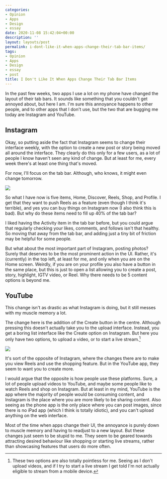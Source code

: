 ```yaml
---
categories:
- Opinion
- Apps
- Design
- essay
date: 2020-11-08 15:42:04+00:00
description: ''
layout: layouts/post
permalink: i-dont-like-it-when-apps-change-their-tab-bar-items/
tags:
- Opinion
- Apps
- Design
- essay
- post
title: I Don't Like It When Apps Change Their Tab Bar Items
---
```


In the past few weeks, two apps I use a lot on my phone have changed the layout of their tab bars. It sounds like something that you couldn't get annoyed about, but here I am. I'm sure this annoyance happens to other people, and to other apps that I don't use, but the two that are bugging me today are Instagram and YouTube.

## Instagram
Okay, so putting aside the fact that Instagram seems to change their interface weekly, with the option to create a new post or story being moved all around the interface. They clearly do this only for a few users, as a lot of people I know haven't seen any kind of change. But at least for me, every week there's at least one thing that's moved.

For now, I'll focus on the tab bar. Although, who knows, it might even change tomorrow.

![](https://cdn.chrishannah.me/images/size/w1000/2020/11/IMG_0635.PNG)

So what I have now is five items, Home, Discover, Reels, Shop, and Profile. I get that they want to push Reels as a feature (even though I think it's terrible), and yes you can buy things on Instagram now (I also think this is bad). But why do these items need to fill up 40% of the tab bar?

I liked having the Activity item in the tab bar before, but you could argue that regularly checking your likes, comments, and follows isn't that healthy. So moving that away from the tab bar, and adding just a tiny bit of friction may be helpful for some people.

But what about the most important part of Instagram, posting photos? Surely that deserves to be the most prominent action in the UI. Rather, it's (currently) in the top left, at least for me, and only when you are on the Home screen. Weirdly, if you are on your profile you also have a button in the same place, but this is just to open a list allowing you to create a post, story, highlight, IGTV video, or Reel. Why there needs to be 5 content options is beyond me.

## YouTube

This change isn't as drastic as what Instagram is doing, but it still messes with my muscle memory a lot.

The change here is the addition of the Create button in the centre. Although pressing this doesn't actually take you to the upload interface. Instead, you get a boring list interface like the Create option on Instagram. But here you only have two options, to upload a video, or to start a live stream.[^1]

![](https://cdn.chrishannah.me/images/size/w1000/2020/11/IMG_0636.PNG)

It's sort of the opposite of Instagram, where the changes there are to make you view Reels and use the shopping feature. But in the YouTube app, they seem to want you to create more.

I would argue that the opposite is how people use these platforms. Sure, a lot of people upload videos to YouTube, and maybe some people like to watch Reels and shop on Instagram. But at least in my mind, YouTube is the app where the majority of people would be consuming content, and Instagram is the place where you are more likely to be sharing content. Also seeing as the phone app is the only place where you can post images, since there is no iPad app (which I think is totally idiotic), and you can't upload anything on the web interface.

Most of the time when apps change their UI, the annoyance is purely down to muscle memory and having to readjust to a new layout. But these changes just seem to be stupid to me. They seem to be geared towards attracting desired behaviour like shopping or starting live streams, rather than showcasing features that users do more often.

[^1]: These two options are also totally pointless for me. Seeing as I don't upload videos, and if I try to start a live stream I get told I'm not actually eligible to stream from a mobile device.